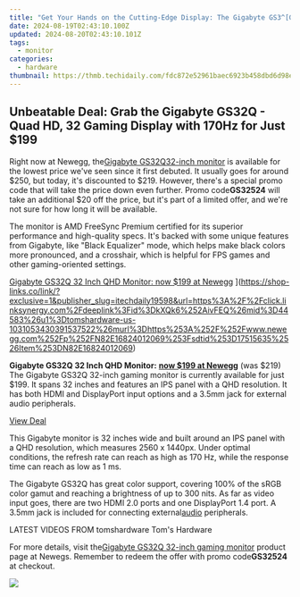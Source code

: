 ```yaml
---
title: "Get Your Hands on the Cutting-Edge Display: The Gigabyte GS3^[GS32Q](https://www.gigabyte.com/us/Monitor+-+Graphics) 32'' QHD Monitor at a Steal for $199!"
date: 2024-08-19T02:43:10.100Z
updated: 2024-08-20T02:43:10.101Z
tags:
  - monitor
categories:
  - hardware
thumbnail: https://thmb.techidaily.com/fdc872e52961baec6923b458dbd6d98e67f3ed40f9ab2afdf7e0f1b821a0cc59.jpg
---
```


## Unbeatable Deal: Grab the Gigabyte GS32Q - Quad HD, 32 Gaming Display with 170Hz for Just $199

Right now at Newegg, the[Gigabyte GS32Q32-inch monitor](https://shop-links.co/link/?exclusive=1&publisher_slug=itechdaily19598&url=https%3A%2F%2Fclick.linksynergy.com%2Fdeeplink%3Fid%3DkXQk6%252AivFEQ%26mid%3D44583%26u1%3Dtomshardware-us-9641497719055556620%26murl%3Dhttps%253A%252F%252Fwww.newegg.com%252Fp%252FN82E16824012069%253Fsdtid%253D17515635%2526Item%253DN82E16824012069) is available for the lowest price we've seen since it first debuted. It usually goes for around $250, but today, it's discounted to $219\. However, there's a special promo code that will take the price down even further. Promo code**GS32524** will take an additional $20 off the price, but it's part of a limited offer, and we're not sure for how long it will be available.

 The monitor is AMD FreeSync Premium certified for its superior performance and high-quality specs. It's backed with some unique features from Gigabyte, like "Black Equalizer" mode, which helps make black colors more pronounced, and a crosshair, which is helpful for FPS games and other gaming-oriented settings.

[Gigabyte GS32Q 32 Inch QHD Monitor: now $199 at Newegg](https://cdn.mos.cms.futurecdn.net/wyBLpaN82jBzToacUDoWeJ-200-100.jpg "Gigabyte GS32Q 32 Inch QHD Monitor: now $199 at Newegg") ](https://shop-links.co/link/?exclusive=1&publisher_slug=itechdaily19598&url=https%3A%2F%2Fclick.linksynergy.com%2Fdeeplink%3Fid%3DkXQk6%252AivFEQ%26mid%3D44583%26u1%3Dtomshardware-us-1031053430391537522%26murl%3Dhttps%253A%252F%252Fwww.newegg.com%252Fp%252FN82E16824012069%253Fsdtid%253D17515635%2526Item%253DN82E16824012069)

**Gigabyte GS32Q 32 Inch QHD Monitor:** [**now $199 at Newegg**](https://shop-links.co/link/?exclusive=1&publisher_slug=itechdaily19598&url=https%3A%2F%2Fclick.linksynergy.com%2Fdeeplink%3Fid%3DkXQk6%252AivFEQ%26mid%3D44583%26u1%3Dtomshardware-us-1182183349249341009%26murl%3Dhttps%253A%252F%252Fwww.newegg.com%252Fp%252FN82E16824012069%253Fsdtid%253D17515635%2526Item%253DN82E16824012069) (was $219)  
 The Gigabyte GS32Q 32-inch gaming monitor is currently available for just $199\. It spans 32 inches and features an IPS panel with a QHD resolution. It has both HDMI and DisplayPort input options and a 3.5mm jack for external audio peripherals.

[View Deal](https://shop-links.co/link/?exclusive=1&publisher_slug=itechdaily19598&url=https%3A%2F%2Fclick.linksynergy.com%2Fdeeplink%3Fid%3DkXQk6%252AivFEQ%26mid%3D44583%26u1%3Dtomshardware-us-1031053430391537522%26murl%3Dhttps%253A%252F%252Fwww.newegg.com%252Fp%252FN82E16824012069%253Fsdtid%253D17515635%2526Item%253DN82E16824012069)

 This Gigabyte monitor is 32 inches wide and built around an IPS panel with a QHD resolution, which measures 2560 x 1440px. Under optimal conditions, the refresh rate can reach as high as 170 Hz, while the response time can reach as low as 1 ms.

 The Gigabyte GS32Q has great color support, covering 100% of the sRGB color gamut and reaching a brightness of up to 300 nits. As far as video input goes, there are two HDMI 2.0 ports and one DisplayPort 1.4 port. A 3.5mm jack is included for connecting external[audio](https://tools.techidaily.com) peripherals.

 LATEST VIDEOS FROM tomshardware Tom's Hardware

 For more details, visit the[Gigabyte GS32Q 32-inch gaming monitor](https://shop-links.co/link/?exclusive=1&publisher_slug=itechdaily19598&url=https%3A%2F%2Fclick.linksynergy.com%2Fdeeplink%3Fid%3DkXQk6%252AivFEQ%26mid%3D44583%26u1%3Dtomshardware-us-2541643777152241733%26murl%3Dhttps%253A%252F%252Fwww.newegg.com%252Fp%252FN82E16824012069%253Fsdtid%253D17515635%2526Item%253DN82E16824012069) product page at Newegs. Remember to redeem the offer with promo code**GS32524** at checkout.

<ins class="adsbygoogle"
     style="display:block"
     data-ad-format="autorelaxed"
     data-ad-client="ca-pub-7571918770474297"
     data-ad-slot="1223367746"></ins>



<ins class="adsbygoogle"
     style="display:block"
     data-ad-client="ca-pub-7571918770474297"
     data-ad-slot="8358498916"
     data-ad-format="auto"
     data-full-width-responsive="true"></ins>



<!-- affiliate ads begin -->
<a href="https://store.nero.com/order/checkout.php?PRODS=42296740&QTY=1&AFFILIATE=108875&CART=1"><img src="https://www.nero.com/nero-com-wAssets/img/banners/2023/biu/Nero_BackItUp_Screen_2.webp" border="0"></a>
<!-- affiliate ads end -->